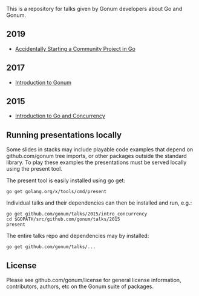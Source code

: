 This is a repository for talks given by Gonum developers about Go and Gonum. 

## 2019

- [Accidentally Starting a Community Project in Go](http://talks.godoc.org/github.com/gonum/talks/2019/accidental.slide)

## 2017

- [Introduction to Gonum](http://talks.godoc.org/github.com/gonum/talks/2017/gonumtour.slide)

## 2015

- [Introduction to Go and Concurrency](http://talks.godoc.org/github.com/gonum/talks/2015/intro_concurrency.slide)

## Running presentations locally

Some slides in stacks may include playable code examples that depend on github.com/gonum tree imports, or other
packages outside the standard library. To play these examples the presentations must be served locally using the
present tool.

The present tool is easily installed using go get:

```
go get golang.org/x/tools/cmd/present
```

Individual talks and their dependencies can then be installed and run, e.g.:

```
go get github.com/gonum/talks/2015/intro_concurrency
cd $GOPATH/src/github.com/gonum/talks/2015
present
```

The entire talks repo and dependencies may by installed:

```
go get github.com/gonum/talks/...
```


## License

Please see github.com/gonum/license for general license information, contributors, authors, etc on the Gonum suite of packages.
